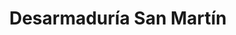 ---
title: "Desarmaduría San Martín"
url: /quilpue/desarmaduria-san-martin/
shop: piezas de automóviles
---
